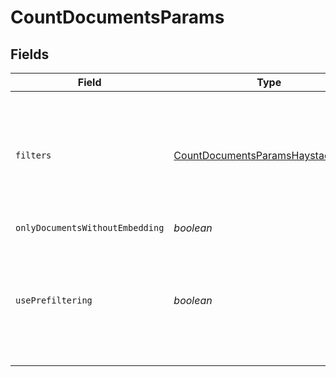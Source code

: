 # CountDocumentsParams


## Fields

| Field                                                                                                                                                    | Type                                                                                                                                                     | Required                                                                                                                                                 | Description                                                                                                                                              |
| -------------------------------------------------------------------------------------------------------------------------------------------------------- | -------------------------------------------------------------------------------------------------------------------------------------------------------- | -------------------------------------------------------------------------------------------------------------------------------------------------------- | -------------------------------------------------------------------------------------------------------------------------------------------------------- |
| `filters`                                                                                                                                                | [CountDocumentsParamsHaystackFilters](../../models/shared/countdocumentsparamshaystackfilters.md)                                                        | :heavy_minus_sign:                                                                                                                                       | Filters you can use to narrow down the search. For more information, see [metadata filtering](https://docs.haystack.deepset.ai/docs/metadata-filtering). |
| `onlyDocumentsWithoutEmbedding`                                                                                                                          | *boolean*                                                                                                                                                | :heavy_minus_sign:                                                                                                                                       | N/A                                                                                                                                                      |
| `usePrefiltering`                                                                                                                                        | *boolean*                                                                                                                                                | :heavy_minus_sign:                                                                                                                                       | Specifies if documents should be prefiltered in the document store instead of within the retriever.                                                      |